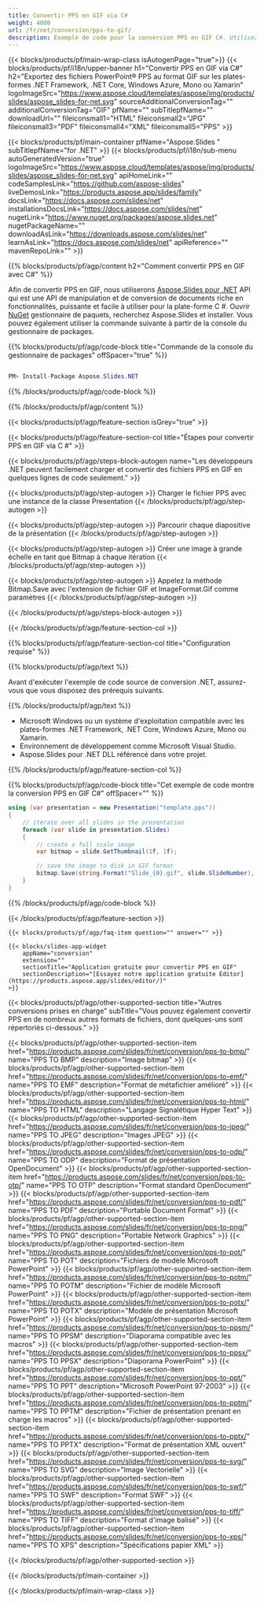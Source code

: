 ```yaml
---
title: Convertir PPS en GIF via C#
weight: 4000
url: /fr/net/conversion/pps-to-gif/ 
description: Exemple de code pour la conversion PPS en GIF C#. Utilisez le code d'exemple d'API pour la conversion de fichiers PPS par lots en GIF dans VB.NET, Asp.NET ou toute application basée sur .NET.
---
```


{{< blocks/products/pf/main-wrap-class isAutogenPage="true">}}
{{< blocks/products/pf/i18n/upper-banner h1="Convertir PPS en GIF via C#" h2="Exportez des fichiers PowerPoint® PPS au format GIF sur les plates-formes .NET Framework, .NET Core, Windows Azure, Mono ou Xamarin" logoImageSrc="https://www.aspose.cloud/templates/aspose/img/products/slides/aspose_slides-for-net.svg" sourceAdditionalConversionTag="" additionalConversionTag="GIF" pfName="" subTitlepfName="" downloadUrl="" fileiconsmall1="HTML" fileiconsmall2="JPG" fileiconsmall3="PDF" fileiconsmall4="XML" fileiconsmall5="PPS" >}}

{{< blocks/products/pf/main-container pfName="Aspose.Slides " subTitlepfName="for .NET" >}}
{{< blocks/products/pf/i18n/sub-menu autoGeneratedVersion="true" logoImageSrc="https://www.aspose.cloud/templates/aspose/img/products/slides/aspose_slides-for-net.svg" apiHomeLink="" codeSamplesLink="https://github.com/aspose-slides" liveDemosLink="https://products.aspose.app/slides/family" docsLink="https://docs.aspose.com/slides/net" installationsDocsLink="https://docs.aspose.com/slides/net" nugetLink="https://www.nuget.org/packages/aspose.slides.net" nugetPackageName="" downloadAsLink="https://downloads.aspose.com/slides/net" learnAsLink="https://docs.aspose.com/slides/net" apiReference="" mavenRepoLink="" >}}

{{% blocks/products/pf/agp/content h2="Comment convertir PPS en GIF avec C#" %}}

 Afin de convertir PPS en GIF, nous utiliserons
 [Aspose.Slides pour .NET](https://products.aspose.com/slides/fr/net)
 API qui est une API de manipulation et de conversion de documents riche en fonctionnalités, puissante et facile à utiliser pour la plate-forme C #. Ouvrir
 [NuGet](https://www.nuget.org/packages/aspose.slides.net)
 gestionnaire de paquets, recherchez
 Aspose.Slides
 et installer. Vous pouvez également utiliser la commande suivante à partir de la console du gestionnaire de packages.

{{% blocks/products/pf/agp/code-block title="Commande de la console du gestionnaire de packages" offSpacer="true" %}}

```cs

PM> Install-Package Aspose.Slides.NET

```

{{% /blocks/products/pf/agp/code-block %}}

{{% /blocks/products/pf/agp/content %}}

{{< blocks/products/pf/agp/feature-section isGrey="true" >}}


{{< blocks/products/pf/agp/feature-section-col title="Étapes pour convertir PPS en GIF via C #" >}}

{{< blocks/products/pf/agp/steps-block-autogen name="Les développeurs .NET peuvent facilement charger et convertir des fichiers PPS en GIF en quelques lignes de code seulement." >}}

{{< blocks/products/pf/agp/step-autogen >}}
Charger le fichier PPS avec une instance de la classe Presentation
{{< /blocks/products/pf/agp/step-autogen >}}

{{< blocks/products/pf/agp/step-autogen >}}
Parcourir chaque diapositive de la présentation
{{< /blocks/products/pf/agp/step-autogen >}}

{{< blocks/products/pf/agp/step-autogen >}}
Créer une image à grande échelle en tant que Bitmap à chaque itération
{{< /blocks/products/pf/agp/step-autogen >}}

{{< blocks/products/pf/agp/step-autogen >}}
Appelez la méthode Bitmap.Save avec l'extension de fichier GIF et ImageFormat.Gif comme paramètres
{{< /blocks/products/pf/agp/step-autogen >}}

{{< /blocks/products/pf/agp/steps-block-autogen >}}

{{< /blocks/products/pf/agp/feature-section-col >}}

{{% blocks/products/pf/agp/feature-section-col title="Configuration requise" %}}

{{% blocks/products/pf/agp/text %}}

 Avant d'exécuter l'exemple de code source de conversion .NET, assurez-vous que vous disposez des prérequis suivants.

{{% /blocks/products/pf/agp/text %}}

- Microsoft Windows ou un système d'exploitation compatible avec les plates-formes .NET Framework, .NET Core, Windows Azure, Mono ou Xamarin.
- Environnement de développement comme Microsoft Visual Studio.
- Aspose.Slides pour .NET DLL référencé dans votre projet.

{{% /blocks/products/pf/agp/feature-section-col %}}

{{% blocks/products/pf/agp/code-block title="Cet exemple de code montre la conversion PPS en GIF C#" offSpacer="" %}}

```cs
using (var presentation = new Presentation("template.pps"))
{
    // iterate over all slides in the presentation
    foreach (var slide in presentation.Slides)
    {
        // create a full scale image
        var bitmap = slide.GetThumbnail(1f, 1f);

        // save the image to disk in GIF format
        bitmap.Save(string.Format("Slide_{0}.gif", slide.SlideNumber), System.Drawing.Imaging.ImageFormat.Gif);
    }
} 

```

{{% /blocks/products/pf/agp/code-block %}}

{{< /blocks/products/pf/agp/feature-section >}}

    {{< blocks/products/pf/agp/faq-item question="" answer="" >}}
 

<!-- aboutfile Starts -->

<!-- aboutfile Ends -->

    {{< blocks/slides-app-widget 
        appName="conversion"
        extension=""
        sectionTitle="Application gratuite pour convertir PPS en GIF" 
        sectionDescription="[Essayez notre application gratuite Editor](https://products.aspose.app/slides/editor/)" 
    >}}
    
{{< blocks/products/pf/agp/other-supported-section title="Autres conversions prises en charge" subTitle="Vous pouvez également convertir PPS en de nombreux autres formats de fichiers, dont quelques-uns sont répertoriés ci-dessous." >}}

{{< blocks/products/pf/agp/other-supported-section-item href="https://products.aspose.com/slides/fr/net/conversion/pps-to-bmp/" name="PPS TO BMP" description="Image bitmap" >}}
{{< blocks/products/pf/agp/other-supported-section-item href="https://products.aspose.com/slides/fr/net/conversion/pps-to-emf/" name="PPS TO EMF" description="Format de métafichier amélioré" >}}
{{< blocks/products/pf/agp/other-supported-section-item href="https://products.aspose.com/slides/fr/net/conversion/pps-to-html/" name="PPS TO HTML" description="Langage Signalétique Hyper Text" >}}
{{< blocks/products/pf/agp/other-supported-section-item href="https://products.aspose.com/slides/fr/net/conversion/pps-to-jpeg/" name="PPS TO JPEG" description="Images JPEG" >}}
{{< blocks/products/pf/agp/other-supported-section-item href="https://products.aspose.com/slides/fr/net/conversion/pps-to-odp/" name="PPS TO ODP" description="Format de présentation OpenDocument" >}}
{{< blocks/products/pf/agp/other-supported-section-item href="https://products.aspose.com/slides/fr/net/conversion/pps-to-otp/" name="PPS TO OTP" description="Format standard OpenDocument" >}}
{{< blocks/products/pf/agp/other-supported-section-item href="https://products.aspose.com/slides/fr/net/conversion/pps-to-pdf/" name="PPS TO PDF" description="Portable Document Format" >}}
{{< blocks/products/pf/agp/other-supported-section-item href="https://products.aspose.com/slides/fr/net/conversion/pps-to-png/" name="PPS TO PNG" description="Portable Network Graphics" >}}
{{< blocks/products/pf/agp/other-supported-section-item href="https://products.aspose.com/slides/fr/net/conversion/pps-to-pot/" name="PPS TO POT" description="Fichiers de modèle Microsoft PowerPoint" >}}
{{< blocks/products/pf/agp/other-supported-section-item href="https://products.aspose.com/slides/fr/net/conversion/pps-to-potm/" name="PPS TO POTM" description="Fichier de modèle Microsoft PowerPoint" >}}
{{< blocks/products/pf/agp/other-supported-section-item href="https://products.aspose.com/slides/fr/net/conversion/pps-to-potx/" name="PPS TO POTX" description="Modèle de présentation Microsoft PowerPoint" >}}
{{< blocks/products/pf/agp/other-supported-section-item href="https://products.aspose.com/slides/fr/net/conversion/pps-to-ppsm/" name="PPS TO PPSM" description="Diaporama compatible avec les macros" >}}
{{< blocks/products/pf/agp/other-supported-section-item href="https://products.aspose.com/slides/fr/net/conversion/pps-to-ppsx/" name="PPS TO PPSX" description="Diaporama PowerPoint" >}}
{{< blocks/products/pf/agp/other-supported-section-item href="https://products.aspose.com/slides/fr/net/conversion/pps-to-ppt/" name="PPS TO PPT" description="Microsoft PowerPoint 97-2003" >}}
{{< blocks/products/pf/agp/other-supported-section-item href="https://products.aspose.com/slides/fr/net/conversion/pps-to-pptm/" name="PPS TO PPTM" description="Fichier de présentation prenant en charge les macros" >}}
{{< blocks/products/pf/agp/other-supported-section-item href="https://products.aspose.com/slides/fr/net/conversion/pps-to-pptx/" name="PPS TO PPTX" description="Format de présentation XML ouvert" >}}
{{< blocks/products/pf/agp/other-supported-section-item href="https://products.aspose.com/slides/fr/net/conversion/pps-to-svg/" name="PPS TO SVG" description="Image Vectorielle" >}}
{{< blocks/products/pf/agp/other-supported-section-item href="https://products.aspose.com/slides/fr/net/conversion/pps-to-swf/" name="PPS TO SWF" description="Format SWF" >}}
{{< blocks/products/pf/agp/other-supported-section-item href="https://products.aspose.com/slides/fr/net/conversion/pps-to-tiff/" name="PPS TO TIFF" description="Format d'image balisé" >}}
{{< blocks/products/pf/agp/other-supported-section-item href="https://products.aspose.com/slides/fr/net/conversion/pps-to-xps/" name="PPS TO XPS" description="Spécifications papier XML" >}}

{{< /blocks/products/pf/agp/other-supported-section >}}

{{< /blocks/products/pf/main-container >}}
    
{{< /blocks/products/pf/main-wrap-class >}}
